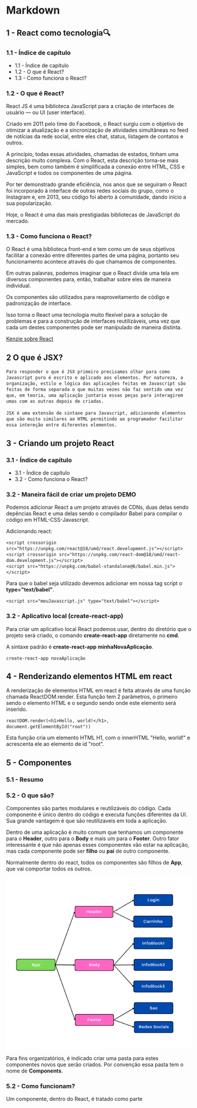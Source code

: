 
#  Markdown



## 1 - React como tecnologia🔍

### 1.1 - Índice de capítulo

- 1.1 - Índice de capítulo
- 1.2 - O que é React?
- 1.3 - Como funciona o React?

### 1.2 - O que é React?

React JS é uma biblioteca JavaScript para a criação de interfaces de usuário — ou UI (user interface).

Criado em 2011 pelo time do Facebook, o React surgiu com o objetivo de otimizar a atualização e a sincronização de atividades simultâneas no feed de notícias da rede social, entre eles chat, status, listagem de contatos e outros.

A princípio, todas essas atividades, chamadas de estados, tinham uma descrição muito complexa. Com o React, esta descrição torna-se mais simples, bem como também é simplificada a conexão entre HTML, CSS e JavaScript e todos os componentes de uma página.

Por ter demonstrado grande eficiência, nos anos que se seguiram o React foi incorporado à interface de outras redes sociais do grupo, como o Instagram e, em 2013, seu código foi aberto à comunidade, dando início a sua popularização.

Hoje, o React é uma das mais prestigiadas bibliotecas de JavaScript do mercado.

### 1.3 - Como funciona o React?

O React é uma biblioteca front-end e tem como um de seus objetivos facilitar a conexão entre diferentes partes de uma página, portanto seu funcionamento acontece através do que chamamos de componentes.

Em outras palavras, podemos imaginar que o React divide uma tela em diversos componentes para, então, trabalhar sobre eles de maneira individual.

Os componentes são utilizados para reaproveitamento de código e padronização de interface.

Isso torna o React uma tecnologia muito flexível para a solução de problemas e para a construção de interfaces reutilizáveis, uma vez que cada um destes componentes pode ser manipulado de maneira distinta.

[Kenzie sobre React](https://kenzie.com.br/blog/react/)

## 2 O que é JSX? 

    Para responder o que é JSX primeiro precisamos olhar para como Javascript puro é escrito e aplicado aos elementos. Por natureza, a organização, estilo e lógica das aplicações feitas em Javascript são feitas de forma separada o que muitas vezes não faz sentido uma vez que, em teoria, uma aplicação juntaria essas peças para interagirem umas com as outras depois de criadas.

    JSX é uma extensão de sintaxe para Javascript, adicionando elementos que são muito similares ao HTML permitindo ao programador facilitar essa intereção entre diferentes elementos.

## 3 - Criando um projeto React

### 3.1 - Índice de capítulo

- 3.1 - Índice de capítulo
- 3.2 - Como funciona o React?

### 3.2 - Maneira fácil de criar um projeto DEMO

Podemos adicionar React a um projeto através de CDNs, duas delas sendo depências React e uma delas sendo o compilador Babel para compilar o código em HTML-CSS-Javascript.


Adicionando react:
````
<script crossorigin src="https://unpkg.com/react@18/umd/react.development.js"></script>
<script crossorigin src="https://unpkg.com/react-dom@18/umd/react-dom.development.js"></script>
<script src="https://unpkg.com/babel-standalone@6/babel.min.js"></script>
````

Para que o babel seja utilizado devemos adicionar em nossa tag script o **type="text/babel"**.

```
<script src="meuJavascript.js" type="text/babel"></script>
```

### 3.2 - Aplicativo local (create-react-app)

Para criar um aplicativo local React podemos usar, dentro do diretório que o projeto será criado, o comando **create-react-app** diretamente no **cmd**.

A sintaxe padrão é **create-react-app** **minhaNovaAplicação**.

````
create-react-app novaAplicação
````

## 4 - Renderizando elementos HTML em react

A renderização de elementos HTML em react é feita através de uma função chamada ReactDOM.render. Esta função tem 2 parâmetros, o primeiro sendo o elemento HTML e o segundo sendo onde este elemento será inserido.

````
reactDOM.render(<h1>Hello, world!</h1>, document.getElementById("root"))
````

Esta função cria um elemento HTML H1, com o innerHTML "Hello, world!" e acrescenta ele ao elemento de id "root".

## 5 - Componentes

### 5.1 - Resumo

### 5.2 - O que são?

Componentes são partes modulares e reutilizáveis do código. Cada componente é único dentro do código e executa funções diferentes da UI. Sua grande vantagem é que são reutilizaveis em toda a aplicação.

Dentro de uma aplicação é muito comum que tenhamos um componente para o **Header**, outro para o **Body** e mais um para o **Footer**. Outro fator interessante é que não apenas esses componentes vão estar na aplicação, mas cada componente pode ser **filho** ou **pai** de outro componente.

Normalmente dentro do react, todos os componentes são filhos de **App**, que vai comportar todos os outros.

![exemplo](../Content/SCREENSHOTS/infoBlock.png)


Para fins organizatórios, é indicado criar uma pasta para estes componentes novos que serão criados. Por convenção essa pasta tem o nome de **Components**.

### 5.2 - Como funcionam?

Um componente, dentro do React, é tratado como parte







